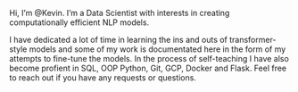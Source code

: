 Hi, I’m @Kevin. I’m a Data Scientist with interests in creating computationally efficient NLP models. 

I have dedicated a lot of time in learning the ins and outs of transformer-style models and some of my work is documentated here in the form of my attempts to fine-tune the models. 
In the process of self-teaching I have also become profient in SQL, OOP Python, Git, GCP, Docker and Flask. Feel free to reach out if you have any requests or questions.

